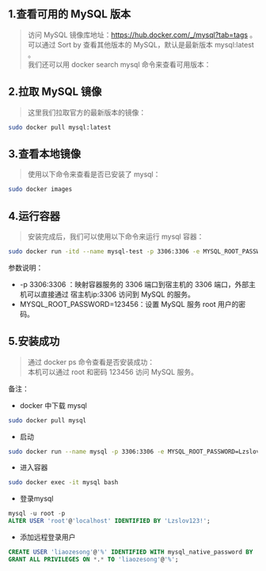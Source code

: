 ## 1.查看可用的 MySQL 版本  
>访问 MySQL 镜像库地址：https://hub.docker.com/_/mysql?tab=tags 。  
可以通过 Sort by 查看其他版本的 MySQL，默认是最新版本 mysql:latest 。  
我们还可以用 docker search mysql 命令来查看可用版本：  

## 2.拉取 MySQL 镜像
>这里我们拉取官方的最新版本的镜像：
```bash
sudo docker pull mysql:latest
```
## 3.查看本地镜像
>使用以下命令来查看是否已安装了 mysql：
```bash
sudo docker images
```

## 4.运行容器
>安装完成后，我们可以使用以下命令来运行 mysql 容器：  
```bash
sudo docker run -itd --name mysql-test -p 3306:3306 -e MYSQL_ROOT_PASSWORD=123456 mysql  
```

参数说明：  
+ -p 3306:3306 ：映射容器服务的 3306 端口到宿主机的 3306 端口，外部主机可以直接通过 宿主机ip:3306 访问到 MySQL 的服务。  
+ MYSQL_ROOT_PASSWORD=123456：设置 MySQL 服务 root 用户的密码。  

## 5.安装成功
>通过 docker ps 命令查看是否安装成功：  
本机可以通过 root 和密码 123456 访问 MySQL 服务。  

备注：
+ docker 中下载 mysql
```bash  
sudo docker pull mysql
```
+ 启动 
```bash
sudo docker run --name mysql -p 3306:3306 -e MYSQL_ROOT_PASSWORD=Lzslov123! -d mysql
```
+ 进入容器
```bash
sudo docker exec -it mysql bash
```
+ 登录mysql
```sql
mysql -u root -p  
ALTER USER 'root'@'localhost' IDENTIFIED BY 'Lzslov123!';
```
+ 添加远程登录用户
```sql
CREATE USER 'liaozesong'@'%' IDENTIFIED WITH mysql_native_password BY 'Lzslov123!';  
GRANT ALL PRIVILEGES ON *.* TO 'liaozesong'@'%';
```



